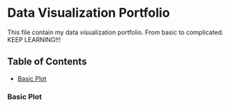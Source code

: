 # Data Visualization Portfolio

This file contain my data visualization portfolio.
From basic to complicated.
KEEP LEARNING!!!


## Table of Contents
- [Basic Plot](#basic_plot)


### Basic Plot

![]()
![]()
![]()
![]()


